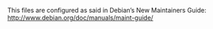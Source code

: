 This files are configured as said in Debian’s New Maintainers Guide:
http://www.debian.org/doc/manuals/maint-guide/
